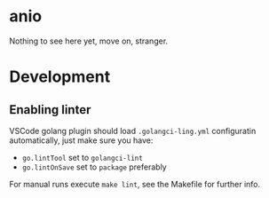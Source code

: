 # anio

Nothing to see here yet, move on, stranger.

# Development
## Enabling linter
VSCode golang plugin should load `.golangci-ling.yml` configuratin automatically, just make sure you have:
- `go.lintTool` set to `golangci-lint` 
- `go.lintOnSave` set to `package` preferably

For manual runs execute `make lint`, see the Makefile for further info.
